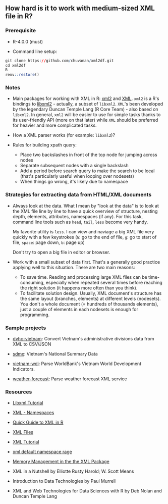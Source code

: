 

## How hard is it to work with medium-sized XML file in R?


### Prerequisite

* R-4.0.0 (must)

* Command line setup:

```r
git clone https://github.com/chuvanan/xml2df.git
cd xml2df
R
renv::restore()
```

### Notes

* Main packages for working with XML in R: [xml2](https://github.com/r-lib/xml2)
  and [XML](http://www.omegahat.net/RSXML/). `xml2` is a R's bindings to
  [libxml2](http://xmlsoft.org/) - actually, a subset of `libxml2`. `XML`'s been
  developed by the legendary Duncan Temple Lang (R Core Team) - also based on
  `libxml2`. In general, `xml2` will be easier to use for simple tasks thanks to
  its user-friendly API (more on that later) while `XML` should be preferred for
  heavier and more complicated tasks.

* How a XML parser works (for example: `libxml2`)?

* Rules for building xpath query:
  * Place two backslashes in front of the top node for jumping across nodes
  * Separate subsequent nodes with a single backslash
  * Add a period before search query to make the search to be local (that's
    particularly useful when looping over nodesets)
  * When things go wrong, it's likely due to namespace


### Strategies for extracting data from HTML/XML documents

* Always look at the data. What I mean by "look at the data" is to look at the
  XML file line by line to have a quick overview of structure, nesting depth,
  elements, attributes, namespaces (if any). For this task, command line tools
  such as `head`, `tail`, `less` become very handy.

  My favorite utility is `less`. I can view and naviage a big XML file very
  quickly with a few keystrokes (`G`: go to the end of file, `g`: go to start of
  file, `space`: page down, `b`: page up)

  Don't try to open a big file in editor or browser.

* Work with a small subset of data first. That's a generally good practice
  applying well to this situation. There are two main reasons:
  * To save time. Reading and processing large XML files can be time-consuming,
    especially when repeated several times before reaching the right
    solution (it happens more often than you think).
  * To facilitate solution design. Usually, XML document's structure has the
    same layout (branches, elements) at different levels (nodesets). You don't a
    whole document (= hundreds of thousands elements), just a couple of elements
    in each nodesets is enough for programming.

### Sample projects

* [dvhc-vietnam](https://github.com/chuvanan/dvhc-vietnam): Convert Vietnam's
  administrative divisions data from XML to CSV/JSON

* [sdmx](https://github.com/chuvanan/sdmx): Vietnam's National Summary Data

* [vietnam-wdi](https://github.com/chuvanan/xml2df/blob/master/vietnam-wdi.r):
  Parse WorldBank's Vietnam World Development Indicators.

* [weather-forecast](https://github.com/chuvanan/xml2df/blob/master/xml-weather-forecast.r):
  Parse weather forecast XML service

### Resources

* [Libxml Tutorial](http://xmlsoft.org/tutorial/index.html)

* [XML - Namespaces](https://www.tutorialspoint.com/xml/xml_namespaces.htm)

* [Quick Guide to XML in R](https://lecy.github.io/Open-Data-for-Nonprofit-Research/Quick_Guide_to_XML_in_R.html)

* [XML Files](https://www.xmlfiles.com/)

* [XML Tutorial](https://www.w3schools.com/xml/default.asp)

* [xml default namespace rage](https://gist.github.com/jennybc/bbe4de369e8d3c9621c2b43949223b3b)

* [Memory Management in the the XML Package](http://www.omegahat.net/RSXML/MemoryManagement.html)

* XML in a Nutshell by Elliotte Rusty Harold; W. Scott Means

* Introduction to Data Technologies by Paul Murrell

* XML and Web Technologies for Data Sciences with R by Deb Nolan and Duncan
  Temple Lang
